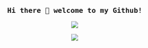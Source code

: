 <h3 align="center"><samp> Hi there 👋 welcome to my Github!</samp></h3>
<p align="center">
  <img src="https://images-wixmp-ed30a86b8c4ca887773594c2.wixmp.com/f/3c1d3f98-4943-4727-a30e-a315e98903c2/dalv6q1-f06a9ba3-eef9-4a54-b127-6b59960df1dd.gif?token=eyJ0eXAiOiJKV1QiLCJhbGciOiJIUzI1NiJ9.eyJzdWIiOiJ1cm46YXBwOiIsImlzcyI6InVybjphcHA6Iiwib2JqIjpbW3sicGF0aCI6IlwvZlwvM2MxZDNmOTgtNDk0My00NzI3LWEzMGUtYTMxNWU5ODkwM2MyXC9kYWx2NnExLWYwNmE5YmEzLWVlZjktNGE1NC1iMTI3LTZiNTk5NjBkZjFkZC5naWYifV1dLCJhdWQiOlsidXJuOnNlcnZpY2U6ZmlsZS5kb3dubG9hZCJdfQ.v2HL3bCoqEnD6VbzvYHST0tjOFo6_1TFUX9OuE0b7gY" />
</p>

<p align="center">
  <a href= "https://www.linkedin.com/in/duarte-matos-9b90a518b/"><img src="https://img.icons8.com/ios-glyphs/30/000000/linkedin.png"/></a>
</p>
